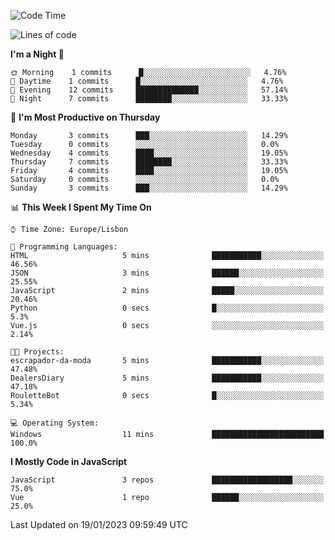 <!--START_SECTION:waka-->
![Code Time](http://img.shields.io/badge/Code%20Time-30%20hrs%2027%20mins-blue)

![Lines of code](https://img.shields.io/badge/From%20Hello%20World%20I%27ve%20Written-71%20Thousand%20lines%20of%20code-blue)

**I'm a Night 🦉** 

```text
🌞 Morning    1 commits      █░░░░░░░░░░░░░░░░░░░░░░░░   4.76% 
🌆 Daytime    1 commits      █░░░░░░░░░░░░░░░░░░░░░░░░   4.76% 
🌃 Evening    12 commits     ██████████████░░░░░░░░░░░   57.14% 
🌙 Night      7 commits      ████████░░░░░░░░░░░░░░░░░   33.33%

```
📅 **I'm Most Productive on Thursday** 

```text
Monday       3 commits      ███░░░░░░░░░░░░░░░░░░░░░░   14.29% 
Tuesday      0 commits      ░░░░░░░░░░░░░░░░░░░░░░░░░   0.0% 
Wednesday    4 commits      ████░░░░░░░░░░░░░░░░░░░░░   19.05% 
Thursday     7 commits      ████████░░░░░░░░░░░░░░░░░   33.33% 
Friday       4 commits      ████░░░░░░░░░░░░░░░░░░░░░   19.05% 
Saturday     0 commits      ░░░░░░░░░░░░░░░░░░░░░░░░░   0.0% 
Sunday       3 commits      ███░░░░░░░░░░░░░░░░░░░░░░   14.29%

```


📊 **This Week I Spent My Time On** 

```text
⌚︎ Time Zone: Europe/Lisbon

💬 Programming Languages: 
HTML                     5 mins              ███████████░░░░░░░░░░░░░░   46.56% 
JSON                     3 mins              ██████░░░░░░░░░░░░░░░░░░░   25.55% 
JavaScript               2 mins              █████░░░░░░░░░░░░░░░░░░░░   20.46% 
Python                   0 secs              █░░░░░░░░░░░░░░░░░░░░░░░░   5.3% 
Vue.js                   0 secs              ░░░░░░░░░░░░░░░░░░░░░░░░░   2.14%

🐱‍💻 Projects: 
escrapador-da-moda       5 mins              ███████████░░░░░░░░░░░░░░   47.48% 
DealersDiary             5 mins              ███████████░░░░░░░░░░░░░░   47.18% 
RouletteBot              0 secs              █░░░░░░░░░░░░░░░░░░░░░░░░   5.34%

💻 Operating System: 
Windows                  11 mins             █████████████████████████   100.0%

```

**I Mostly Code in JavaScript** 

```text
JavaScript               3 repos             ██████████████████░░░░░░░   75.0% 
Vue                      1 repo              ██████░░░░░░░░░░░░░░░░░░░   25.0%

```



 Last Updated on 19/01/2023 09:59:49 UTC
<!--END_SECTION:waka-->
